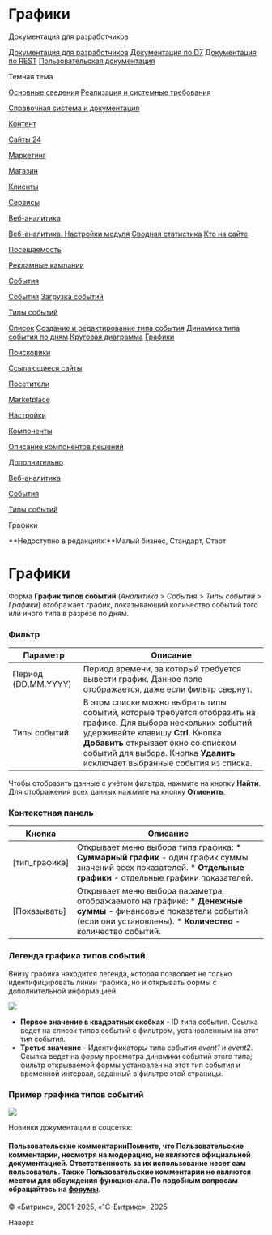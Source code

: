 # Графики

Документация для разработчиков

[Документация для разработчиков](https://dev.1c-bitrix.ru/api_help/)
[Документация по D7](https://dev.1c-bitrix.ru/api_d7/)
[Документация по REST](https://dev.1c-bitrix.ru/rest_help/)
[Пользовательская документация](https://dev.1c-bitrix.ru/user_help/)

Темная тема

[Основные сведения](/user_help/index.php)
[Реализация и системные требования](/user_help/reqintro.php)

[Справочная система и документация](/user_help/help/index.php)

[Контент](/user_help/content/index.php)

[Сайты 24](/user_help/sites24/index.php)

[Маркетинг](/user_help/marketing/index.php)

[Магазин](/user_help/store/index.php)

[Клиенты](/user_help/clients/index.php)

[Сервисы](/user_help/service/index.php)

[Веб-аналитика](/user_help/statistic/index.php)

[Веб-аналитика. Настройки модуля](/user_help/statistic/settings_va.php)
[Сводная статистика](/user_help/statistic/stat_list.php)
[Кто на сайте](/user_help/statistic/users_online.php)

[Посещаемость](/user_help/statistic/site_traffic/index.php)

[Рекламные кампании](/user_help/statistic/advertising_campaigns/index.php)

[События](/user_help/statistic/events/index.php)

[События](/user_help/statistic/events/event_list.php)
[Загрузка событий](/user_help/statistic/events/event_edit.php)

[Типы событий](/user_help/statistic/events/type/index.php)

[Список](/user_help/statistic/events/type/event_type_list.php)
[Создание и редактирование типа события](/user_help/statistic/events/type/event_type_edit.php)
[Динамика типа события по дням](/user_help/statistic/events/type/event_dynamic_list.php)
[Круговая диаграмма](/user_help/statistic/events/type/event_diagram_list.php)
[Графики](/user_help/statistic/events/type/event_graph_list.php)

[Поисковики](/user_help/statistic/search_engines/index.php)

[Ссылающиеся сайты](/user_help/statistic/referer_sites/index.php)

[Посетители](/user_help/statistic/visitors/index.php)

[Marketplace](/user_help/marketplace/index.php)

[Настройки](/user_help/settings/index.php)

[Компоненты](/user_help/components/index.php)

[Описание компонентов решений](/user_help/description_decisions/index.php)

[Дополнительно](/user_help/additional/index.php)

[Веб-аналитика](/user_help/statistic/index.php)

[События](/user_help/statistic/events/index.php)

[Типы событий](/user_help/statistic/events/type/index.php)

Графики

**Недоступно в редакциях:**Малый бизнес, Стандарт, Старт

# Графики

Форма **График типов событий** (*Аналитика > События > Типы событий > Графики*) отображает график, показывающий количество событий того или иного типа в разрезе по дням.

  

### Фильтр

| Параметр | Описание |
| --- | --- |
| Период (DD.MM.YYYY) | Период времени, за который требуется вывести график.   Данное поле отображается, даже если фильтр свернут. |
| Типы событий | В этом списке можно выбрать типы событий, которые требуется отобразить на графике. Для выбора нескольких событий удерживайте клавишу **Ctrl**.     Кнопка **Добавить** открывает окно со списком событий для выбора. Кнопка **Удалить** исключает выбранные события из списка. |

Чтобы отобразить данные с учётом фильтра, нажмите на кнопку **Найти**. Для отображения всех данных нажмите на кнопку **Отменить**.

### Контекстная панель

| Кнопка | Описание |
| --- | --- |
| [тип\_графика] | Открывает меню выбора типа графика:  * **Суммарный график** - один график суммы значений всех показателей. * **Отдельные графики** - отдельные графики показателей. |
| [Показывать] | Открывает меню выбора параметра, отображаемого на графике:  * **Денежные суммы** - финансовые показатели событий (если они установлены). * **Количество** - количество событий. |

### Легенда графика типов событий

Внизу графика находится легенда, которая позволяет не только идентифицировать линии графика, но и открывать формы с дополнительной информацией.

![](/upload/user_help/statistic/event_graph_legend.png)

* **Первое значение в квадратных скобках** - ID типа события. Ссылка ведет на список типов событий с фильтром, установленным на этот тип события.
* **Третье значение** - Идентификаторы типа события *event1* и *event2*. Ссылка ведет на форму просмотра динамики событий этого типа; фильтр открываемой формы установлен на этот тип события и временной интервал, заданный в фильтре этой страницы.

### Пример графика типов событий

![](/upload/user_help/statistic/event_type_graph.png)

Новинки документации в соцсетях:

#### Пользовательские комментарииПомните, что Пользовательские комментарии, несмотря на модерацию, не являются официальной документацией. Ответственность за их использование несет сам пользователь. Также Пользовательские комментарии не являются местом для обсуждения функционала. По подобным вопросам обращайтесь на [форумы](http://dev.1c-bitrix.ru/community/forums/group1/).

© «Битрикс», 2001-2025, «1С-Битрикс», 2025

Наверх